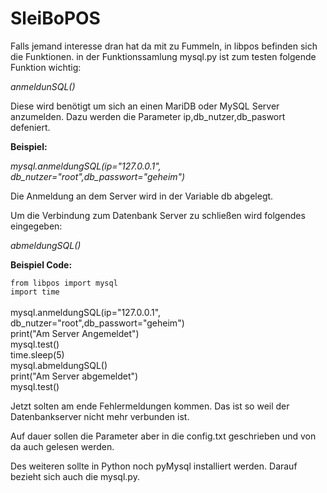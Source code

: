 <h1 xmlns="http://www.w3.org/1999/html">SleiBoPOS </h1>

<p>Falls jemand interesse dran hat da mit zu Fummeln, in libpos befinden sich die Funktionen.
in der Funktionssamlung mysql.py ist zum testen folgende Funktion wichtig:</p>
<p><i>anmeldunSQL()</i></p>
<p>Diese wird benötigt um sich an einen MariDB oder MySQL Server 
anzumelden. Dazu werden die Parameter ip,db_nutzer,db_paswort defeniert.</p>
<p><b>Beispiel:</b></p>
<p><i>mysql.anmeldungSQL(ip="127.0.0.1", db_nutzer="root",db_passwort="geheim")</i></p>
<p>Die Anmeldung an dem Server wird in der Variable <style="color:red">db</style> abgelegt.</p>
<p>Um die Verbindung zum Datenbank Server zu schließen wird folgendes eingegeben:</p>
<p><i>abmeldungSQL()</i></p>
<p><b>Beispiel Code:</b></p>
<code>from libpos import mysql</code><br>
<code>import time</code><br>
<br>
mysql.anmeldungSQL(ip="127.0.0.1", db_nutzer="root",db_passwort="geheim")<br>
print("Am Server Angemeldet")<br>
mysql.test()<br>
time.sleep(5)<br>
mysql.abmeldungSQL()<br>
print("Am Server abgemeldet")<br>
mysql.test()
</code></p>
<p>Jetzt solten am ende Fehlermeldungen kommen. Das ist so weil der Datenbankserver nicht mehr verbunden ist.</p>
<p> Auf dauer sollen die Parameter aber in die config.txt geschrieben und von da auch gelesen werden. </p>
<p> Des weiteren sollte in Python noch pyMysql installiert werden. Darauf bezieht sich auch die mysql.py.</p>
 
      











